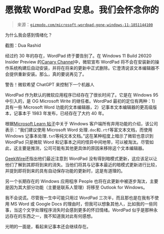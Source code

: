 <!--yml

类别：未分类

日期：2024-05-27 14:34:44

-->

# 愿微软 WordPad 安息。我们会怀念你的

> 来源：[`gizmodo.com/microsoft-wordpad-gone-windows-11-1851144100`](https://gizmodo.com/microsoft-wordpad-gone-windows-11-1851144100)

为什么我会感到情绪化？

截图：Dua Rashid

经过约 30 年的存在，WordPad 终于要告别了。在 Windows 11 Build 26020 Insider Preview 的[Canary Channel](https://blogs.windows.com/windows-insider/2024/01/03/announcing-windows-11-insider-preview-build-26020-canary-channel/)中，微软宣布 WordPad 将不会在安装新的操作系统构建后自动安装，并将在将来的更新中正式删除。它澄清说该文本编辑器不会提供重新安装。那么，真的要说再见了。

警告！微软希望 ChatGPT 来控制下一个机器人

<track kind="captions" label="English" src="https://kinja.com/api/videoupload/caption/19324.vtt" srclang="en">

WordPad 作为默认的微软应用程序已经存在了很长时间了。它是在 Windows 95 中引入的，是 OG Microsoft Write 的继任者。WordPad 最初的定位有两种：1）具有一些 Microsoft Word 功能的文本编辑器，2）记事本文本编辑器的更高级版本，记事本于 1983 年发布，已经存在了大约 40 年。

根据[Microsoft Learn 帖子](https://learn.microsoft.com/en-us/windows/whats-new/deprecated-features)中关于 Windows 客户端所有弃用功能的介绍，该公司表示：“我们建议使用 Microsoft Word 处理`.doc`和`.rtf`等富文本文档，而使用 Windows 记事本处理`.txt`等纯文本文档。”这在某种程度上暗示了微软也意识到 WordPad 只是微软 Word 和记事本之间的怪异中间地带，可以被淘汰。尽管如此，这主要是推测，公司可能有其他更具体的原因来移除这个文本编辑器。

[GeekWire](https://www.geekwire.com/2023/rip-wordpad-microsoft-will-remove-this-longtime-word-processing-app-in-a-future-windows-update/)还指出他们最近注意到 WordPad 没有得到暗模式更新，这应该足以让他们了解到其即将到来的消失。当他们将其与记事本最近的暗模式更新进行比较，并提到即将到来的具有自动保存功能的更新时，这是有道理的。

另一个长期存在的 Windows 应用程序 People 也将在此更新中被逐步淘汰，主要是因为其大部分功能（主要是联系人管理）将移至 Outlook for Windows。

我不会说谎。尽管我一生中可能只用过 WordPad 三次半，而且那也是在我有不使用 MS Word 或 Google Docs 的理由时，但我可以想象其他人，比如我的一些同事，当这个文字处理程序消失时会感到更多的怀旧情绪。WordPad 似乎是那种永远存在的东西之一，我不知道我对此有何感想。

光明的一面是，看起来记事本还会继续存在。
